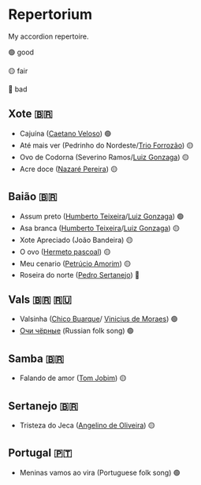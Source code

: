 # Repertorium
My accordion repertoire.

:green_circle: good 

:yellow_circle: fair

:red_circle: bad

## Xote :brazil:
- Cajuína ([Caetano Veloso](https://en.wikipedia.org/wiki/Caetano_Veloso)) :green_circle:
- Até mais ver (Pedrinho do Nordeste/[Trio Forrozão](https://pt.wikipedia.org/wiki/Trio_Forroz%C3%A3o)) :yellow_circle:
- Ovo de Codorna (Severino Ramos/[Luiz Gonzaga](https://en.wikipedia.org/wiki/Luiz_Gonzaga)) :yellow_circle:
- Acre doce ([Nazaré Pereira](https://pt.wikipedia.org/wiki/Nazar%C3%A9_Pereira)) :yellow_circle:

## Baião :brazil:
- Assum preto ([Humberto Teixeira](https://en.wikipedia.org/wiki/Humberto_Teixeira)/[Luiz Gonzaga](https://en.wikipedia.org/wiki/Luiz_Gonzaga)) :green_circle:
- Asa branca ([Humberto Teixeira](https://en.wikipedia.org/wiki/Humberto_Teixeira)/[Luiz Gonzaga](https://en.wikipedia.org/wiki/Luiz_Gonzaga)) :yellow_circle:
- Xote Apreciado (João Bandeira) :yellow_circle:
- O ovo ([Hermeto pascoal](https://en.wikipedia.org/wiki/Hermeto_Pascoal)) :yellow_circle:
- Meu cenario ([Petrúcio Amorim](https://pt.wikipedia.org/wiki/Petr%C3%BAcio_Amorim)) :yellow_circle:
- Roseira do norte ([Pedro Sertanejo](https://pt.wikipedia.org/wiki/Pedro_Sertanejo)) :red_circle:

## Vals :brazil: :ru:
- Valsinha ([Chico Buarque](https://en.wikipedia.org/wiki/Chico_Buarque)/ [Vinicius de Moraes](https://en.wikipedia.org/wiki/Vinicius_de_Moraes)) :green_circle:
- [Очи чёрные](https://en.wikipedia.org/wiki/Dark_Eyes_(song) "Dark eyes") (Russian folk song) :green_circle:

## Samba :brazil:
- Falando de amor ([Tom Jobim](https://en.wikipedia.org/wiki/Ant%C3%B4nio_Carlos_Jobim)) :yellow_circle:

## Sertanejo :brazil:
- Tristeza do Jeca ([Angelino de Oliveira](https://pt.wikipedia.org/wiki/Angelino_de_Oliveira)) :yellow_circle:

## Portugal :portugal:
- Meninas vamos ao vira (Portuguese folk song) :green_circle:
